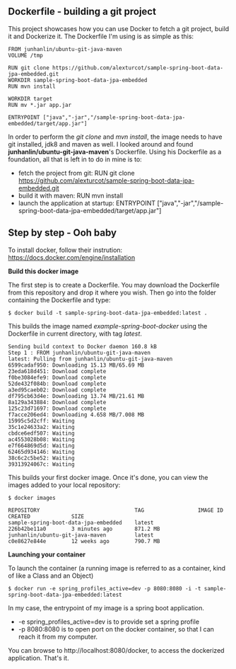 Dockerfile - building a git project
-------------------
This project showcases how you can use Docker to fetch a git project, build it and Dockerize it. The Dockerfile I'm using is as simple as this:
```
FROM junhanlin/ubuntu-git-java-maven
VOLUME /tmp

RUN git clone https://github.com/alexturcot/sample-spring-boot-data-jpa-embedded.git
WORKDIR sample-spring-boot-data-jpa-embedded
RUN mvn install

WORKDIR target
RUN mv *.jar app.jar

ENTRYPOINT ["java","-jar","/sample-spring-boot-data-jpa-embedded/target/app.jar"]
````


In order to perform the *git clone* and *mvn install*, the image needs to have git installed, jdk8 and maven as well. I looked around and found **junhanlin/ubuntu-git-java-maven**'s Dockerfile. Using his Dockerfile as a foundation, all that is left in to do in mine is to:

* fetch the project from git: RUN git clone https://github.com/alexturcot/sample-spring-boot-data-jpa-embedded.git
* build it with maven: RUN mvn install
* launch the application at startup: ENTRYPOINT ["java","-jar","/sample-spring-boot-data-jpa-embedded/target/app.jar"]


Step by step - Ooh baby
-------------------

To install docker, follow their instrution: https://docs.docker.com/engine/installation

**Build this docker image**

The first step is to create a Dockerfile. You may download the Dockerfile from this repository and drop it where you wish.
Then go into the folder containing the Dockerfile and type:

    $ docker build -t sample-spring-boot-data-jpa-embedded:latest .

This builds the image named *example-spring-boot-docker* using the Dockerfile in current directory, with tag *latest*.

```
Sending build context to Docker daemon 160.8 kB
Step 1 : FROM junhanlin/ubuntu-git-java-maven
latest: Pulling from junhanlin/ubuntu-git-java-maven
6599cadaf950: Downloading 15.13 MB/65.69 MB
23eda618d451: Download complete
f0be3084efe9: Download complete
52de432f084b: Download complete
a3ed95caeb02: Download complete
df795cb63d4e: Downloading 13.74 MB/21.61 MB
8a129a343884: Download complete
125c23d71697: Download complete
f7acce206ed4: Downloading 4.658 MB/7.008 MB
15995c5d2cff: Waiting
35c1e24633a2: Waiting
cbdce6edf507: Waiting
ac4553028b08: Waiting
e7f664869d5d: Waiting
62465d934146: Waiting
38c6c2c5be52: Waiting
39313924067c: Waiting
```

This builds your first docker image.
Once it's done, you can view the images added to your local repository:

    $ docker images

```
REPOSITORY                              TAG                 IMAGE ID            CREATED             SIZE
sample-spring-boot-data-jpa-embedded    latest              226b42be11a0        3 minutes ago       871.2 MB
junhanlin/ubuntu-git-java-maven         latest              c0e8627e844e        12 weeks ago        790.7 MB
```

**Launching your container**

To launch the container (a running image is referred to as a container, kind of like a Class and an Object)

    $ docker run -e spring_profiles_active=dev -p 8080:8080 -i -t sample-spring-boot-data-jpa-embedded:latest

In my case, the entrypoint of my image is a spring boot application.
* -e spring_profiles_active=dev  is to provide set a spring profile
* -p 8080:8080 is to open port on the docker container, so that I can reach it from my computer.

You can browse to http://localhost:8080/docker, to access the dockerized application. That's it.
